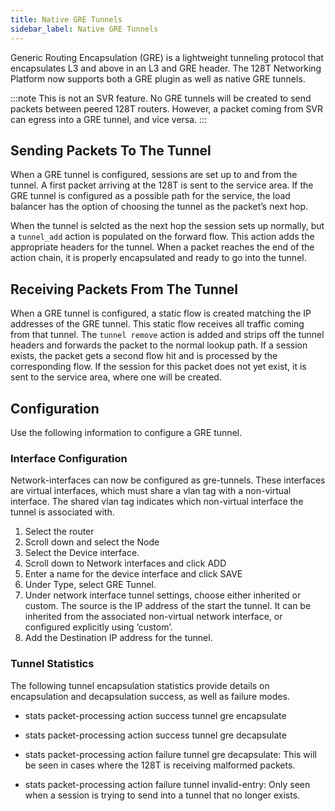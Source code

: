 ```yaml
---
title: Native GRE Tunnels
sidebar_label: Native GRE Tunnels
---
```


Generic Routing Encapsulation (GRE) is a lightweight tunneling protocol that encapsulates L3 and above in an L3 and GRE header. The 128T Networking Platform now supports both a GRE plugin as well as native GRE tunnels. 

:::note
This is not an SVR feature. No GRE tunnels will be created to send packets between peered 128T routers. However, a packet coming from SVR can egress into a GRE tunnel, and vice versa.
:::

## Sending Packets To The Tunnel

When a GRE tunnel is configured, sessions are set up to and from the tunnel. A first packet arriving at the 128T is sent to the service area. If the GRE tunnel is configured as a possible path for the service, the load balancer has the option of choosing the tunnel as the packet’s next hop.

When the tunnel is selcted as the next hop the session sets up normally, but a `tunnel_add` action is populated on the forward flow. This action adds the appropriate headers for the tunnel. When a packet reaches the end of the action chain, it is properly encapsulated and ready to go into the tunnel.

## Receiving Packets From The Tunnel

When a GRE tunnel is configured, a static flow is created matching the IP addresses of the GRE tunnel. This static flow receives all traffic coming from that tunnel.
The `tunnel remove` action is added and strips off the tunnel headers and forwards the packet to the normal lookup path. If a session exists, the packet gets a second flow hit and is processed by the corresponding flow. If the session for this packet does not yet exist, it is sent to the service area, where one will be created.

## Configuration

Use the following information to configure a GRE tunnel. 

### Interface Configuration

Network-interfaces can now be configured as gre-tunnels. These interfaces are virtual interfaces, which must share a vlan tag with a non-virtual interface. The shared vlan tag indicates which non-virtual interface the tunnel is associated with.


1. Select the router 
2. Scroll down and select the Node
3. Select the Device interface.
4. Scroll down to Network interfaces and click ADD
5. Enter a name for the device interface and click SAVE
6. Under Type, select GRE Tunnel.
7. Under network interface tunnel settings, choose either inherited or custom. The source is the IP address of the start the tunnel. It can be inherited from the associated non-virtual network interface, or configured explicitly using ‘custom’.
8. Add the Destination IP address for the tunnel. 

### Tunnel Statistics

The following tunnel encapsulation statistics provide details on encapsulation and decapsulation success, as well as failure modes.

- stats packet-processing action success tunnel gre encapsulate

- stats packet-processing action success tunnel gre decapsulate

- stats packet-processing action failure tunnel gre decapsulate: This will be seen in cases where the 128T is receiving malformed packets.

- stats packet-processing action failure tunnel invalid-entry: Only seen when a session is trying to send into a tunnel that no longer exists.  


